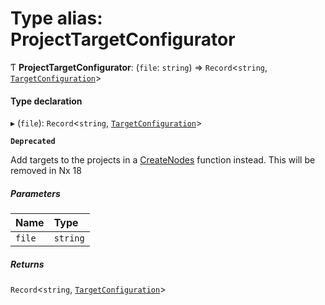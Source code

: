 # Type alias: ProjectTargetConfigurator

Ƭ **ProjectTargetConfigurator**: (`file`: `string`) => `Record`<`string`, [`TargetConfiguration`](../../devkit/documents/TargetConfiguration)\>

#### Type declaration

▸ (`file`): `Record`<`string`, [`TargetConfiguration`](../../devkit/documents/TargetConfiguration)\>

**`Deprecated`**

Add targets to the projects in a [CreateNodes](../../devkit/documents/CreateNodes) function instead. This will be removed in Nx 18

##### Parameters

| Name   | Type     |
| :----- | :------- |
| `file` | `string` |

##### Returns

`Record`<`string`, [`TargetConfiguration`](../../devkit/documents/TargetConfiguration)\>
